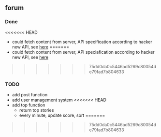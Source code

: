 ## forum

### Done
<<<<<<< HEAD
+ could fetch content from server, API specification according to hacker new API, see [here](./hacker_news_api.md)
=======
+ could fetch content from server, API speciafication according to hacker new API, see [here](./hacker_news_api.md)
>>>>>>> 75dd0da0c5446ad5269c80054de79fad7b804633

### TODO
+ add post function
+ add user management system
<<<<<<< HEAD
+ add top function
    + return top stories
    + every minute, update score, sort
=======
>>>>>>> 75dd0da0c5446ad5269c80054de79fad7b804633
